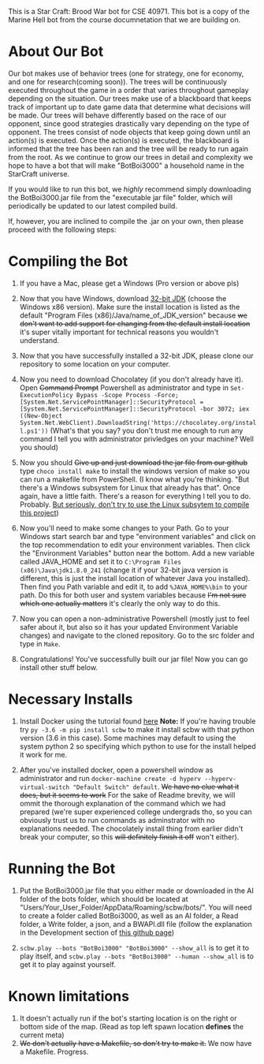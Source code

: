 This is a Star Craft: Brood War bot for CSE 40971. This bot is a copy of the Marine Hell bot from the course documnetation that we are building on.

# About Our Bot

Our bot makes use of behavior trees (one for strategy, one for economy, and one for research(coming soon)). The trees will be continuously executed throughout the game in a order that varies throughout gameplay depending on the situation. Our trees make use of a blackboard that keeps track of important up to date game data that determine what decisions will be made. Our trees will behave differently based on the race of our opponent, since good strategies drastically vary depending on the type of opponent. The trees consist of node objects that keep going down until an action(s) is executed. Once the action(s) is executed, the blackboard is informed that the tree has been ran and the tree will be ready to run again from the root. As we continue to grow our trees in detail and complexity we hope to have a bot that will make "BotBoi3000" a household name in the StarCraft universe.

If you would like to run this bot, we *highly* recommend simply downloading the BotBoi3000.jar file from the "executable jar file" folder, which will periodically be updated to our latest compiled build.

If, however, you are inclined to compile the .jar on your own, then please proceed with the following steps:

# Compiling the Bot

1. If you have a Mac, please get a Windows (Pro version or above pls)

2. Now that you have Windows, download [32-bit JDK](https://www.oracle.com/java/technologies/javase/javase-jdk8-downloads.html) (choose the Windows x86 version). Make sure the install location is listed as the default "Program Files (x86)/Java/name_of_JDK_version" because ~~we don't want to add support for changing from the default install location~~ it's super vitally important for technical reasons you wouldn't understand.

3. Now that you have successfully installed a 32-bit JDK, please clone our repository to some location on your computer.

4. Now you need to download Chocolatey (if you don't already have it). Open ~~Command Prompt~~ Powershell as administrator and type in `Set-ExecutionPolicy Bypass -Scope Process -Force; [System.Net.ServicePointManager]::SecurityProtocol = [System.Net.ServicePointManager]::SecurityProtocol -bor 3072; iex ((New-Object System.Net.WebClient).DownloadString('https://chocolatey.org/install.ps1'))` (What's that you say? you don't trust me enough to run any command I tell you with administrator privledges on your machine? Well you should)

5. Now you should ~~Give up and just download the jar file from our github~~ type `choco install make` to install the windows version of make so you can run a makefile from PowerShell. (I know what you're thinking. "But there's a Windows subsystem for Linux that already has that". Once again, have a little faith. There's a reason for everything I tell you to do. Probably. [But seriously, don't try to use the Linux subsytem to compile this project](https://a_completely_functional_link_that_brings_you_to_some_.edu_site_that_verifies_everything_I_just_said))

6. Now you'll need to make some changes to your Path. Go to your Windows start search bar and type "environment variables" and click on the top recommendation to edit your environment variables. Then click the "Environment Variables" button near the bottom. Add a new variable called JAVA_HOME and set it to `C:\Program Files (x86)\Java\jdk1.8.0_241` (change it if your 32-bit java version is different, this is just the install location of whatever Java you installed). Then find you Path variable and edit it, to add `%JAVA_HOME%\bin` to your path. Do this for both user and system variables because ~~I'm not sure which one actually matters~~ it's clearly the only way to do this.

5. Now you can open a non-administrative Powershell (mostly just to feel safer about it, but also so it has your updated Environment Variable changes) and navigate to the cloned repository. Go to the src folder and type in `Make`.

6.  Congratulations! You've successfully built our jar file! Now you can go install other stuff below.

# Necessary Installs

1. Install Docker using the tutorial found [here](https://github.com/Games-and-Simulations/sc-docker/blob/master/INSTALL.md)
**Note:** If you're having trouble try `py -3.6 -m pip install scbw` to make it install scbw with that python version (3.6 in this case). Some machines may default to using the system python 2 so specifying which python to use for the install helped it work for me.

2. After you've installed docker, open a powershell window as administrator and run `docker-machine create -d hyperv --hyperv-virtual-switch "Default Switch" default`. ~~We have no clue what it does, but it seems to work~~ For the sake of Readme brevity, we will ommit the thorough explanation of the command which we had prepared (we're super experienced college undergrads tho, so you can obviously trust us to run commands as adminstrator with no explanations needed. The chocolately install thing from earlier didn't break your computer, so this ~~will definitely finish it off~~ won't either).

# Running the Bot

1. Put the BotBoi3000.jar file that you either made or downloaded in the AI folder of the bots folder, which should be located at "Users/Your_User_Folder/AppData/Roaming/scbw/bots/". You will need to create a folder called BotBoi3000, as well as an AI folder, a Read folder, a Write folder, a json, and a BWAPI.dll file (follow the explanation in the Development section of [this github page](https://github.com/Games-and-Simulations/sc-docker/blob/master/USAGE.md#development))

2. `scbw.play --bots "BotBoi3000" "BotBoi3000" --show_all` is to get it to play itself, and `scbw.play --bots "BotBoi3000" --human --show_all` is to get it to play against yourself.

# Known limitations

1. It doesn't actually run if the bot's starting location is on the right or bottom side of the map. (Read as top left spawn location **defines** the current meta)
2. ~~We don't actually have a Makefile, so don't try to make it.~~ We now have a Makefile. Progress.


